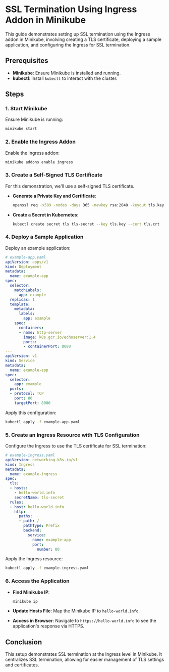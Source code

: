 
# SSL Termination Using Ingress Addon in Minikube

This guide demonstrates setting up SSL termination using the Ingress addon in Minikube, involving creating a TLS certificate, deploying a sample application, and configuring the Ingress for SSL termination.

## Prerequisites

- **Minikube**: Ensure Minikube is installed and running.
- **kubectl**: Install `kubectl` to interact with the cluster.

## Steps

### 1. Start Minikube

Ensure Minikube is running:

```bash
minikube start
```

### 2. Enable the Ingress Addon

Enable the Ingress addon:

```bash
minikube addons enable ingress
```

### 3. Create a Self-Signed TLS Certificate

For this demonstration, we'll use a self-signed TLS certificate.

- **Generate a Private Key and Certificate**:

  ```bash
  openssl req -x509 -nodes -days 365 -newkey rsa:2048 -keyout tls.key -out tls.crt -subj "/CN=hello-world.info/O=hello-world.info"
  ```

- **Create a Secret in Kubernetes**:

  ```bash
  kubectl create secret tls tls-secret --key tls.key --cert tls.crt
  ```

### 4. Deploy a Sample Application

Deploy an example application:

```yaml
# example-app.yaml
apiVersion: apps/v1
kind: Deployment
metadata:
  name: example-app
spec:
  selector:
    matchLabels:
      app: example
  replicas: 1
  template:
    metadata:
      labels:
        app: example
    spec:
      containers:
      - name: http-server
        image: k8s.gcr.io/echoserver:1.4
        ports:
        - containerPort: 8080
---
apiVersion: v1
kind: Service
metadata:
  name: example-app
spec:
  selector:
    app: example
  ports:
  - protocol: TCP
    port: 80
    targetPort: 8080
```

Apply this configuration:

```bash
kubectl apply -f example-app.yaml
```

### 5. Create an Ingress Resource with TLS Configuration

Configure the Ingress to use the TLS certificate for SSL termination:

```yaml
# example-ingress.yaml
apiVersion: networking.k8s.io/v1
kind: Ingress
metadata:
  name: example-ingress
spec:
  tls:
  - hosts:
    - hello-world.info
    secretName: tls-secret
  rules:
  - host: hello-world.info
    http:
      paths:
      - path: /
        pathType: Prefix
        backend:
          service:
            name: example-app
            port:
              number: 80
```

Apply the Ingress resource:

```bash
kubectl apply -f example-ingress.yaml
```

### 6. Access the Application

- **Find Minikube IP**:

  ```bash
  minikube ip
  ```

- **Update Hosts File**: Map the Minikube IP to `hello-world.info`.

- **Access in Browser**: Navigate to `https://hello-world.info` to see the application's response via HTTPS.

## Conclusion

This setup demonstrates SSL termination at the Ingress level in Minikube. It centralizes SSL termination, allowing for easier management of TLS settings and certificates.
